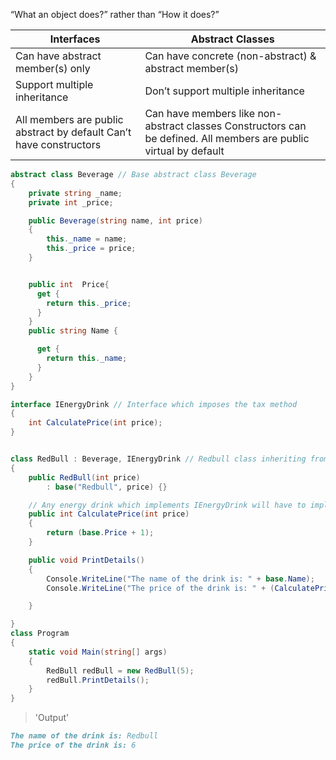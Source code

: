 
“What an object does?” rather than “How it does?”

|           Interfaces              |              Abstract Classes         |
|-----------------------------------|---------------------------------------|
|  Can have abstract member(s) only |  Can have concrete (non-abstract) & abstract member(s) |
|  Support multiple inheritance |  Don’t support multiple inheritance |
|  All members are public abstract by default Can’t have constructors |  Can have members like non-abstract classes Constructors can be defined. All members are public virtual by default |

```c#
abstract class Beverage // Base abstract class Beverage
{
    private string _name;
    private int _price;

    public Beverage(string name, int price)
    {
        this._name = name;
        this._price = price;
    }


    public int  Price{
      get {
        return this._price;
      }
    }
    public string Name {

      get {
        return this._name;
      }
    }
}

interface IEnergyDrink // Interface which imposes the tax method
{
    int CalculatePrice(int price);
}


class RedBull : Beverage, IEnergyDrink // Redbull class inheriting from both
{
    public RedBull(int price)
        : base("Redbull", price) {}

    // Any energy drink which implements IEnergyDrink will have to implement
    public int CalculatePrice(int price)
    {
        return (base.Price + 1);
    }

    public void PrintDetails()
    {
        Console.WriteLine("The name of the drink is: " + base.Name);
        Console.WriteLine("The price of the drink is: " + (CalculatePrice(base.Price)));

    }

}
class Program
{
    static void Main(string[] args)
    {
        RedBull redBull = new RedBull(5);
        redBull.PrintDetails();
    }
}
```

> 'Output'

```md
The name of the drink is: Redbull
The price of the drink is: 6
```